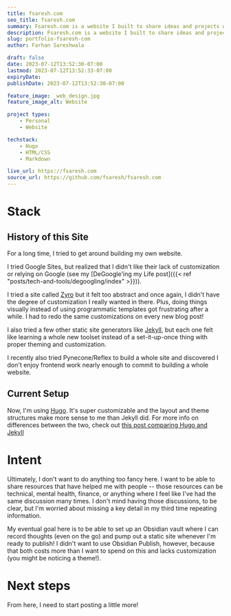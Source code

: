 ```yaml
---
title: fsaresh.com
seo_title: fsaresh.com
summary: Fsaresh.com is a website I built to share ideas and projects with others. You're currently on it!
description: Fsaresh.com is a website I built to share ideas and projects with others.
slug: portfolio-fsaresh-com
author: Farhan Sareshwala

draft: false
date: 2023-07-12T13:52:30-07:00
lastmod: 2023-07-12T13:52:33-07:00
expiryDate: 
publishDate: 2023-07-12T13:52:30-07:00

feature_image: _web_design.jpg
feature_image_alt: Website

project types: 
    - Personal
    - Website

techstack:
    - Hugo
    - HTML/CSS
    - Markdown

live_url: https://fsaresh.com
source_url: https://github.com/fsaresh/fsaresh.com
---
```


# Stack
## History of this Site
For a long time, I tried to get around building my own website. 

I tried Google Sites, but realized that I didn't like their lack of customization or relying on Google (see my [DeGoogle'ing my Life post]({{< ref "posts/tech-and-tools/degoogling/index" >}})).

I tried a site called [Zyro](https://www.zyro.com) but it felt too abstract and once again, I didn't have the degree of customization I really wanted in there. Plus, doing things visually instead of using programmatic templates got frustrating after a while. I had to redo the same customizations on every new blog post!

I also tried a few other static site generators like [Jekyll](https://jekyllrb.com/), but each one felt like learning a whole new toolset instead of a set-it-up-once thing with proper theming and customization.

I recently also tried Pynecone/Reflex to build a whole site and discovered I don't enjoy frontend work nearly enough to commit to building a whole website. 

## Current Setup
Now, I'm using [Hugo](https://gohugo.io/). It's super customizable and the layout and theme structures make more sense to me than Jekyll did. For more info on differences between the two, check out [this post comparing Hugo and Jekyll](https://www.freecodecamp.org/news/hugo-vs-jekyll-battle-of-static-site-generator-themes/)

# Intent
Ultimately, I don't want to do anything too fancy here. I want to be able to share resources that have helped me with people -- those resources can be technical, mental health, finance, or anything where I feel like I've had the same discussion many times. I don't mind having those discussions, to be clear, but I'm worried about missing a key detail in my third time repeating information.

My eventual goal here is to be able to set up an Obsidian vault where I can record thoughts (even on the go) and pump out a static site whenever I'm ready to publish! I didn't want to use Obsidian Publish, however, because that both costs more than I want to spend on this and lacks customization (you might be noticing a theme!).

# Next steps
From here, I need to start posting a little more!